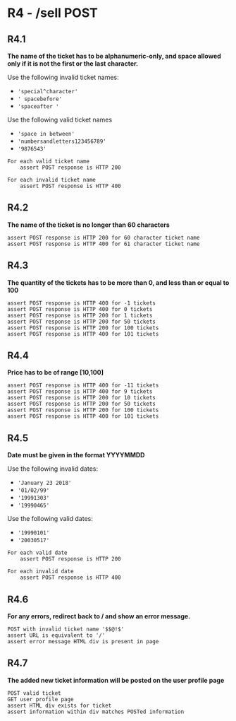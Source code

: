 # R4 -  /sell POST

## R4.1

**The name of the ticket has to be alphanumeric-only,
and space allowed only if it is not the first or the last character.**

Use the following invalid ticket names:

- `'special^character'`
- `' spacebefore'`
- `'spaceafter '`

Use the following valid ticket names

- `'space in between'`
- `'numbersandletters123456789'`
- `'9876543'`

```
For each valid ticket name
	assert POST response is HTTP 200

For each invalid ticket name
	assert POST response is HTTP 400
```

## R4.2

**The name of the ticket is no longer than 60 characters**

```
assert POST response is HTTP 200 for 60 character ticket name
assert POST response is HTTP 400 for 61 character ticket name
```

## R4.3

**The quantity of the tickets has to be more than 0,
and less than or equal to 100**

```
assert POST response is HTTP 400 for -1 tickets
assert POST response is HTTP 400 for 0 tickets
assert POST response is HTTP 200 for 1 tickets
assert POST response is HTTP 200 for 50 tickets
assert POST response is HTTP 200 for 100 tickets
assert POST response is HTTP 400 for 101 tickets
```

## R4.4

**Price has to be of range [10,100]**

```
assert POST response is HTTP 400 for -11 tickets
assert POST response is HTTP 400 for 9 tickets
assert POST response is HTTP 200 for 10 tickets
assert POST response is HTTP 200 for 50 tickets
assert POST response is HTTP 200 for 100 tickets
assert POST response is HTTP 400 for 101 tickets
```

## R4.5

**Date must be given in the format YYYYMMDD**

Use the following invalid dates:

- `'January 23 2018'`
- `'01/02/99'`
- `'19991303'`
- `'19990465'`

Use the following valid dates:

- `'19990101'`
- `'20030517'`

```
For each valid date
	assert POST response is HTTP 200

For each invalid date
	assert POST response is HTTP 400
```

## R4.6 

**For any errors, redirect back to / and show an error message.**

```
POST with invalid ticket name '$$@!$'
assert URL is equivalent to '/'
assert error message HTML div is present in page
```

## R4.7

**The added new ticket information will be posted on the user profile page**

```
POST valid ticket
GET user profile page
assert HTML div exists for ticket
assert information within div matches POSTed information
```
